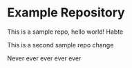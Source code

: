 # Example Repository
This is a sample repo, hello world! Habte


This is a second sample repo change


Never ever ever ever ever